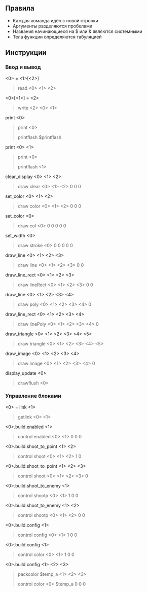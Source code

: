 ## Правила
- Каждая команда идён с новой строчки
- Аргументы разделяются пробелами
- Названия начинающиеся на $ или & являются системными
- Тела функции определяются табуляцией
## Инструкции
### Ввод и вывод
<0> = <1>[<2>]
> read <0> <1> <2>

<0>[<1>] = <2>
> write <2> <0> <1>

print <0>
> print <0>
> 
> printflash $printflash

print <0> <1>
> print <0>
> 
> printflash <1>

clear_display <0> <1> <2>
> draw clear <0> <1> <2> 0 0 0

set_color <0> <1> <2>
> draw color <0> <1> <2> 0 0 0

set_color <0>
> draw col <0> 0 0 0 0 0

set_width <0>
> draw stroke <0> 0 0 0 0 0

draw_line <0> <1> <2> <3>
> draw line <0> <1> <2> <3> 0 0

draw_line_rect <0> <1> <2> <3>
> draw lineRect <0> <1> <2> <3> 0 0

draw_line <0> <1> <2> <3> <4>
> draw poly <0> <1> <2> <3> <4> 0

draw_line_rect <0> <1> <2> <3> <4>
> draw linePoly <0> <1> <2> <3> <4> 0

draw_triangle <0> <1> <2> <3> <4> <5>
> draw triangle <0> <1> <2> <3> <4> <5>

draw_image <0> <1> <2> <3> <4>
> draw image <0> <1> <2> <3> <4> 0

display_update <0>
> drawflush <0>

### Управление блоками

<0> = link <1>
> getlink <0> <1>

<0>.build.enabled <1>
> control enabled <0> <1> 0 0 0

<0>.build.shoot_to_point <1> <2>
> control shoot <0> <1> <2> 1 0

<0>.build.shoot_to_point <1> <2> <3>
> control shoot <0> <1> <2> <3> 0

<0>.build.shoot_to_enemy <1>
> control shootp <0> <1> 1 0 0

<0>.build.shoot_to_enemy <1> <2>
> control shootp <0> <1> <2> 0 0

<0>.build.config <1>
> control config <0> <1> 1 0 0

<0>.build.config <1>
> control color <0> <1> 1 0 0

<0>.build.config <1> <2> <3>
> packcolor $temp_a <1> <2> <3>
>
> control color <0> $temp_a 0 0 0








